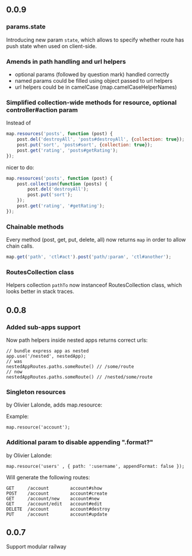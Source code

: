 ## 0.0.9

### params.state

Introducing new param `state`, which allows to specify whether route has push
state when used on client-side.

### Amends in path handling and url helpers

- optional params (followed by question mark) handled correctly
- named params could be filled using object passed to url helpers
- url helpers could be in camelCase (map.camelCaseHelperNames)

### Simplified collection-wide methods for resource, optional controller#action param

Instead of

```javascript
map.resources('posts', function (post) {
    post.del('destroyAll', 'posts#destroyAll', {collection: true});
    post.put('sort', 'posts#sort', {collection: true});
    post.get('rating', 'posts#getRating');
});
```

nicer to do:

```javascript
map.resources('posts', function (post) {
    post.collection(function (posts) {
        post.del('destroyAll');
        post.put('sort');
    });
    post.get('rating', '#getRating');
});
```

### Chainable methods

Every method (post, get, put, delete, all) now returns `map` in order to allow
chain calls.

```javascript
map.get('path', 'ctl#act').post('path/:param', 'ctl#another');
```

### RoutesCollection class

Helpers collection `pathTo` now instanceof RoutesCollection class, which looks
better in stack traces.

## 0.0.8

### Added sub-apps support

Now path helpers inside nested apps returns correct urls:

    // bundle express app as nested
    app.use('/nested', nestedApp);
    // was
    nestedAppRoutes.paths.someRoute() // /some/route
    // now
    nestedAppRoutes.paths.someRoute() // /nested/some/route

### Singleton resources

by Olivier Lalonde, adds map.resource:

Example:

    map.resource('account');

### Additional param to disable appending ".format?"

by Olivier Lalonde:

    map.resource('users' , { path: ':username', appendFormat: false });

Will generate the following routes:

    GET     /account        account#show
    POST    /account        account#create
    GET     /account/new    account#new
    GET     /account/edit   account#edit
    DELETE  /account        account#destroy
    PUT     /account        account#update

## 0.0.7

Support modular railway

